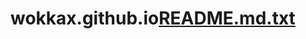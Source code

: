 # wokkax.github.io[README.md.txt](https://github.com/wokkax/wokkax.github.io/files/8664173/README.md.txt)
